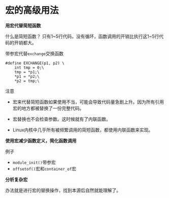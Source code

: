 # 宏的高级用法

**用宏代替简短函数**

什么是简短函数？ 只有1~5行代码，没有循环，函数调用的开销比执行这1~5行代码的开销都大。

带参宏代替`exchange`交换函数

```
#define EXCHANGE(p1, p2) \
    int tmp = 0;\
    tmp = *p1;\
    *p1 = *p2;\
    *p2 = tmp;\
```

注意

- 宏来代替简短函数如果使用不当，可能会导致代码量急剧上升。因为所有引用宏的地方都被替换了一份完整代码。

- 宏替换也不会检查参数。这时候就有了内联函数。

- Linux内核中几乎所有被频繁调用的简短函数，都使用内联函数来实现。

**使用宏减少函数定义，简化函数调用**

例子

- `module_init()`带参宏
- `offsetof()`宏和`container_of`宏

**分析复杂宏**

办法就是进行宏的替换操作，找到本源后自然就能理解了。
